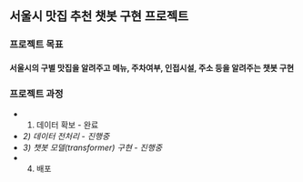 ## 서울시 맛집 추천 챗봇 구현 프로젝트

### 프로젝트 목표
#### 서울시의 구별 맛집을 알려주고 메뉴, 주차여부, 인접시설, 주소 등을 알려주는 챗봇 구현

### 프로젝트 과정
- 1) 데이터 확보 - 완료
- *2) 데이터 전처리 - 진행중*
- *3) 챗봇 모델(transformer) 구현 - 진행중*
- 4) 배포
